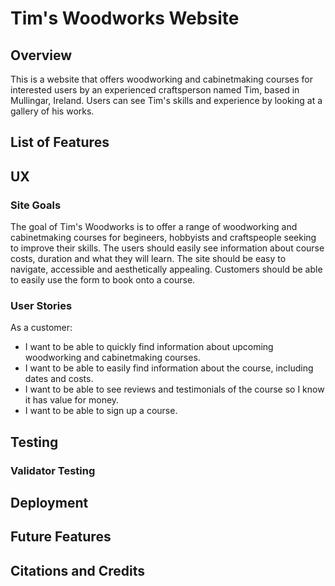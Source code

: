 # Tim's Woodworks Website 

## Overview

This is a website that offers woodworking and cabinetmaking courses for interested users by an experienced craftsperson named Tim, based in Mullingar, Ireland. Users can see Tim's skills and experience by looking at a gallery of his works. 

## List of Features

## UX 

### Site Goals

The goal of Tim's Woodworks is to offer a range of woodworking and cabinetmaking courses for begineers, hobbyists and craftspeople seeking to improve their skills. The users should easily see information about course costs, duration and what they will learn. The site should be easy to navigate, accessible and aesthetically appealing. Customers should be able to easily use the form to book onto a course. 

### User Stories

As a customer:
* I want to be able to quickly find information about upcoming woodworking and cabinetmaking courses.
* I want to be able to easily find information about the course, including dates and costs.
* I want to be able to see reviews and testimonials of the course so I know it has value for money.
* I want to be able to sign up a course.

## Testing 

### Validator Testing 

## Deployment 

## Future Features

## Citations and Credits 

